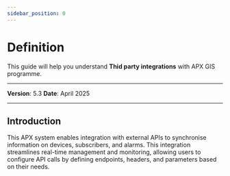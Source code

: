```yaml
---
sidebar_position: 0
---
```

# Definition

This guide will help you understand **Thid party integrations** with APX GIS programme.

------------

**Version**: 5.3
**Date**: April 2025

------------
## **Introduction**

This APX system enables integration with external APIs to synchronise information on devices, subscribers, and alarms. This integration streamlines real-time management and monitoring, allowing users to configure API calls by defining endpoints, headers, and parameters based on their needs.